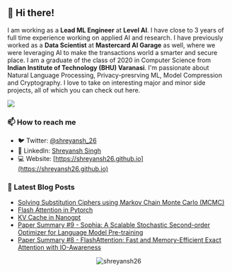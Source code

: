 ## 👋 Hi there!

<!--
**shreyansh26/shreyansh26** is a ✨ _special_ ✨ repository because its `README.md` (this file) appears on your GitHub profile.

Here are some ideas to get you started:

- 🔭 I’m currently working on ...
- 🌱 I’m currently learning ...
- 👯 I’m looking to collaborate on ...
- 🤔 I’m looking for help with ...
- 💬 Ask me about ...
- 📫 How to reach me: ...
- 😄 Pronouns: ...
- ⚡ Fun fact: ...
-->

I am working as a **Lead ML Engineer** at **Level AI**. I have close to 3 years of full time experience working on applied AI and research. I have previously worked as a **Data Scientist** at **Mastercard AI Garage** as well, where we were leveraging AI to make the transactions world a smarter and secure place. I am a graduate of the class of 2020 in Computer Science from **Indian Institute of Technology (BHU) Varanasi**. I'm passionate about Natural Language Processing, Privacy-presrving ML, Model Compression and Cryptography. I love to take on interesting major and minor side projects, all of which you can check out here.

![](https://komarev.com/ghpvc/?username=shreyansh26&color=blue)

### 📫 How to reach me
- 🐦 Twitter: [@shreyansh_26](https://twitter.com/shreyansh_26)
- 👥 LinkedIn: [Shreyansh Singh](https://www.linkedin.com/in/shreyansh26/)
- 💻 Website: [https://shreyansh26.github.io](https://shreyansh26.github.io)

### 📕 Latest Blog Posts
<!-- BLOG-POST-LIST:START -->
- [Solving Substitution Ciphers using Markov Chain Monte Carlo &lpar;MCMC&rpar;](https://shreyansh26.github.io/post/2023-07-22_solving_substitution_cipher_using_mcmc/)
- [Flash Attention in Pytorch](https://shreyansh26.github.io/project/flash-attention-pytorch/)
- [KV Cache in Nanogpt](https://shreyansh26.github.io/project/kv-cache-nanogpt/)
- [Paper Summary #9 - Sophia: A Scalable Stochastic Second-order Optimizer for Language Model Pre-training](https://shreyansh26.github.io/post/2023-05-28_sophia_scalable_second_order_optimizer_llms/)
- [Paper Summary #8 - FlashAttention: Fast and Memory-Efficient Exact Attention with IO-Awareness](https://shreyansh26.github.io/post/2023-03-26_flash-attention/)
<!-- BLOG-POST-LIST:END -->

<p align="center"> <img src="https://github-readme-stats.vercel.app/api?username=shreyansh26&show_icons=true&count_private=true&theme=tokyonight" alt="shreyansh26" />
